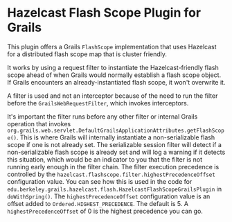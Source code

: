 Hazelcast Flash Scope Plugin for Grails
=======================================

This plugin offers a Grails `FlashScope` implementation that uses Hazelcast
for a distributed flash scope map that is cluster friendly.

It works by using a request filter to instantiate the Hazelcast-friendly
flash scope ahead of when Grails would normally establish a flash scope
object.  If Grails encounters an already-instantiated flash scope, it won't
overwrite it.

A filter is used and not an interceptor because of the need to run the
filter before the `GrailsWebRequestFilter`, which invokes interceptors.

It's important the filter runs before any other filter or internal Grails
operation that invokes
`org.grails.web.servlet.DefaultGrailsApplicationAttributes.getFlashScope()`. 
This is where Grails will internally instantiate a non-serializable flash
scope if one is not already set.  The serializable session filter will
detect if a non-serializable flash scope is already set and will log a
warning if it detects this situation, which would be an indicator to you
that the filter is not running early enough in the filter chain.  The filter
execution precedence is controlled by the
`hazelcast.flashscope.filter.highestPrecedenceOffset` configuration value. 
You can see how this is used in the code for
`edu.berkeley.grails.hazelcast.flash.HazelcastFlashScopeGrailsPlugin` in
`doWithSpring()`.  The `highestPrecedenceOffset` configuration value is an
offset added to `Ordered.HIGHEST_PRECEDENCE`.  The default is 5.  A
`highestPrecedenceOffset` of 0 is the highest precedence you can go.
